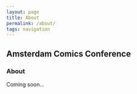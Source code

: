 ```yaml
---
layout: page
title: About
permalink: /about/
tags: navigation
---
```


## Amsterdam Comics Conference

### About

Coming soon...
